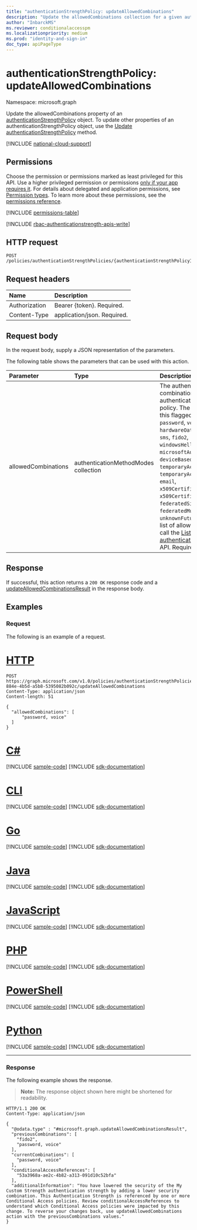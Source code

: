 ```yaml
---
title: "authenticationStrengthPolicy: updateAllowedCombinations"
description: "Update the allowedCombinations collection for a given authentication strength policy object."
author: "InbarckMS"
ms.reviewer: conditionalaccesspm
ms.localizationpriority: medium
ms.prod: "identity-and-sign-in"
doc_type: apiPageType
---
```


# authenticationStrengthPolicy: updateAllowedCombinations
Namespace: microsoft.graph

Update the allowedCombinations property of an [authenticationStrengthPolicy](../resources/authenticationstrengthpolicy.md) object. To update other properties of an authenticationStrengthPolicy object, use the [Update authenticationStrengthPolicy](authenticationstrengthpolicy-update.md) method.

[!INCLUDE [national-cloud-support](../../includes/global-us.md)]

## Permissions
Choose the permission or permissions marked as least privileged for this API. Use a higher privileged permission or permissions [only if your app requires it](/graph/permissions-overview#best-practices-for-using-microsoft-graph-permissions). For details about delegated and application permissions, see [Permission types](/graph/permissions-overview#permission-types). To learn more about these permissions, see the [permissions reference](/graph/permissions-reference).

<!-- { "blockType": "permissions", "name": "authenticationstrengthpolicy_updateallowedcombinations" } -->
[!INCLUDE [permissions-table](../includes/permissions/authenticationstrengthpolicy-updateallowedcombinations-permissions.md)]

[!INCLUDE [rbac-authenticationstrength-apis-write](../includes/rbac-for-apis/rbac-authenticationstrength-apis-write.md)]

## HTTP request

<!-- {
  "blockType": "ignored"
}
-->
``` http
POST /policies/authenticationStrengthPolicies/{authenticationStrengthPolicyId}/updateAllowedCombinations
```

## Request headers
|Name|Description|
|:---|:---|
|Authorization|Bearer {token}. Required.|
|Content-Type|application/json. Required.|

## Request body
In the request body, supply a JSON representation of the parameters.

The following table shows the parameters that can be used with this action.

|Parameter|Type|Description|
|:---|:---|:---|
|allowedCombinations|authenticationMethodModes collection|The authentication method combinations allowed by this authentication strength policy. The possible values of this flagged enum are: `password`, `voice`, `hardwareOath`, `softwareOath`, `sms`, `fido2`, `windowsHelloForBusiness`, `microsoftAuthenticatorPush`, `deviceBasedPush`, `temporaryAccessPassOneTime`, `temporaryAccessPassMultiUse`, `email`, `x509CertificateSingleFactor`, `x509CertificateMultiFactor`, `federatedSingleFactor`, `federatedMultiFactor`, `unknownFutureValue`. For the list of allowed combinations, call the [List authenticationMethodModes](../api/authenticationstrengthroot-list-authenticationmethodmodes.md) API. Required.|

## Response

If successful, this action returns a `200 OK` response code and a [updateAllowedCombinationsResult](../resources/updateallowedcombinationsresult.md) in the response body.

## Examples

### Request
The following is an example of a request.
# [HTTP](#tab/http)
<!-- {
  "blockType": "request",
  "name": "authenticationstrengthpolicythis.updateallowedcombinations"
}
-->
``` http
POST https://graph.microsoft.com/v1.0/policies/authenticationStrengthPolicies/33c5d2c0-884e-4b5d-a5b8-5395082b092c/updateAllowedCombinations
Content-Type: application/json
Content-length: 51

{
  "allowedCombinations": [
      "password, voice"
  ]
}
```

# [C#](#tab/csharp)
[!INCLUDE [sample-code](../includes/snippets/csharp/authenticationstrengthpolicythisupdateallowedcombinations-csharp-snippets.md)]
[!INCLUDE [sdk-documentation](../includes/snippets/snippets-sdk-documentation-link.md)]

# [CLI](#tab/cli)
[!INCLUDE [sample-code](../includes/snippets/cli/authenticationstrengthpolicythisupdateallowedcombinations-cli-snippets.md)]
[!INCLUDE [sdk-documentation](../includes/snippets/snippets-sdk-documentation-link.md)]

# [Go](#tab/go)
[!INCLUDE [sample-code](../includes/snippets/go/authenticationstrengthpolicythisupdateallowedcombinations-go-snippets.md)]
[!INCLUDE [sdk-documentation](../includes/snippets/snippets-sdk-documentation-link.md)]

# [Java](#tab/java)
[!INCLUDE [sample-code](../includes/snippets/java/authenticationstrengthpolicythisupdateallowedcombinations-java-snippets.md)]
[!INCLUDE [sdk-documentation](../includes/snippets/snippets-sdk-documentation-link.md)]

# [JavaScript](#tab/javascript)
[!INCLUDE [sample-code](../includes/snippets/javascript/authenticationstrengthpolicythisupdateallowedcombinations-javascript-snippets.md)]
[!INCLUDE [sdk-documentation](../includes/snippets/snippets-sdk-documentation-link.md)]

# [PHP](#tab/php)
[!INCLUDE [sample-code](../includes/snippets/php/authenticationstrengthpolicythisupdateallowedcombinations-php-snippets.md)]
[!INCLUDE [sdk-documentation](../includes/snippets/snippets-sdk-documentation-link.md)]

# [PowerShell](#tab/powershell)
[!INCLUDE [sample-code](../includes/snippets/powershell/authenticationstrengthpolicythisupdateallowedcombinations-powershell-snippets.md)]
[!INCLUDE [sdk-documentation](../includes/snippets/snippets-sdk-documentation-link.md)]

# [Python](#tab/python)
[!INCLUDE [sample-code](../includes/snippets/python/authenticationstrengthpolicythisupdateallowedcombinations-python-snippets.md)]
[!INCLUDE [sdk-documentation](../includes/snippets/snippets-sdk-documentation-link.md)]

---

### Response
The following example shows the response.
>**Note:** The response object shown here might be shortened for readability.
<!-- {
  "blockType": "response",
  "truncated": true,
  "@odata.type": "microsoft.graph.updateAllowedCombinationsResult"
}
-->
``` http
HTTP/1.1 200 OK
Content-Type: application/json

{
  "@odata.type" : "#microsoft.graph.updateAllowedCombinationsResult",
  "previousCombinations": [
    "fido2",
    "password, voice"
  ],
  "currentCombinations": [
    "password, voice"
  ],
  "conditionalAccessReferences": [
    "53a3968a-ae2c-4b82-a313-091d10c52bfa"
  ],
  "additionalInformation": "You have lowered the security of the My Custom Strength authentication strength by adding a lower security combination. This Authentication Strength is referenced by one or more Conditional Access policies. Review conditionalAccessReferences to understand which Conditional Access policies were impacted by this change. To reverse your changes back, use updateAllowedCombinations action with the previousCombinations values."
}
```

